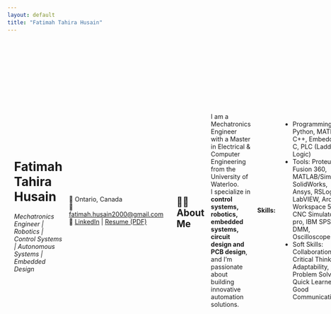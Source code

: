 ```yaml
---
layout: default
title: "Fatimah Tahira Husain"
---
```

<div style="display: flex; align-items: center; gap: 15px;">

  <img src="assets/profile_pic.jpg" alt="Fatimah Husain" 
       style="width:120px; height:120px; border-radius:50%; object-fit:cover;">

  <div>
    <h1>Fatimah Tahira Husain</h1>
    <p><em>Mechatronics Engineer | Robotics | Control Systems | Autonomous Systems | Embedded Design</em></p>
  </div>



📍 Ontario, Canada  
📧 [fatimah.husain2000@gmail.com](mailto:fatimah.husain2000@gmail.com)  
🔗 [LinkedIn](https://www.linkedin.com/in/fatimah-t-husain) | [Resume (PDF)](assets/resume_fatimah.pdf)  

---

## 🧑‍💻 About Me
I am a Mechatronics Engineer with a Master in Electrical & Computer Engineering from the University of Waterloo.  
I specialize in **control systems, robotics, embedded systems, circuit design and PCB design**, and I’m passionate about building innovative automation solutions.  

**Skills:**  
- Programming: Python, MATLAB, C++, Embedded C, PLC (Ladder Logic)  
- Tools: Proteus, Fusion 360, MATLAB/Simulink, SolidWorks, Ansys, RSLogix, LabVIEW, Arduino, Workspace 5, CNC Simulator pro, IBM SPSS, DMM, Oscilloscope  
- Soft Skills: Collaboration, Critical Thinking, Adaptability, Problem Solving, Quick Learner, Good Communication  

---

## 🚀 Projects

### 1. Path Planning of Mobile Manipulator
- **Context:** Robotics & Control Systems 
- **Problem:** Safe pick-and-place navigation for DJI RoboMaster EP  
- **Approach:**  
  - Designed **Control Lyapunov Functions** for trajectory tracking  
  - Applied **Control Barrier Functions** to avoid obstacles  
  - Synthesized input with **Quadratic Programming**  
- **Results:** Achieved obstacle-avoiding, safe navigation  
- **Visuals:**  
  ![Manipulator Path Planning Diagram](assets/path_planning.png)  
- **Video Demo:**  
  [Watch Demo](https://drive.google.com/file/d/1uaVOvlJsbHH2ZevpZ2-ubfx95tsRSUQ8/view?usp=sharing)

---

### 2. Wall Climbing Robot for Boiler Cleaning (Capstone)
- **Role:** Group Leader  
- **Features:**  
  - PI-based speed control with Arduino microcontroller 
  - Magnetic wheels for vertical climbing  
  - Camera + water jet system for inspection & cleaning  
  - Custom PCB for motors, sensors, and power supply  
- **Robot, Functional Diagram**  
  ![Wall Climbing Robot](assets/wcr.png)
  ![Functional Diagram](assets/circuit_layout.png)



---

### 3. Indigenous Fruit Plucking Robot (NERC 2022 – Winner 🏆)
- **Context:** National Engineering Robotics Contest  
- **Approach:**  
  - Designed an autonomous line-following robot 
  - Integrated **servo motors & IR sensors** for precision  
  - Automated fruit plucking mechanism with brushes  
- **PCB and Circuit:**  
  ![Fruit Plucking Robot](assets/pcb.png)
  ![circuit design](assets/circuit.png)
- **Video Demo:**  
  [Demo Video](https://drive.google.com/file/d/1XrmNGETqU7WMStiqZ3FwSv08eiTvJW8I/view?usp=sharing)
- **Outcome:** Winner in Indigenous Category, NERC 2022  


---

## 💼 Professional Experience

### NaqCoDE Technologies Pvt Ltd (2023 – 2024)  
- Collaborated on **3 UAV projects** → proposals accepted by clients  
- Designed control systems with **sensor-actuator feedback loops**  
- Analyzed aircraft design changes with MATLAB/Simulink  

### Robotics and Automation Club (2022 – 2023)  
- Mentored students in robot design & programming  
- Conducted seminars and hands-on workshops  

### Automotive Lab Intern – National Institute of Electronics (2021)  
- Designed BLDC motor controller for EV applications
- Used Proteus 8 for circuit design and Arduino microcontroller for programming

---

## 🏅 Achievements
- 🥈 **Silver Medal** – 2nd highest GPA in Bachelor’s program  
- 🏆 **Winner – NERC 2022 (Indigenous Category)**  
- 🥇 **Gold Medal** – Cambridge A/O Levels (Mathematics)  

---

## 📜 Certifications
- 5 PLCs in a Day – AB, Siemens, Schneider, Omron & Delta (Ongoing on Udemy)  
- UR5 Collaborative Robot Workshop (NUST)  

---

## 📬 Contact
📧 [fatimah.husain2000@gmail.com](mailto:fatimah.husain2000@gmail.com)  
🔗 [LinkedIn](https://www.linkedin.com/in/fatimah-t-husain)  

---
